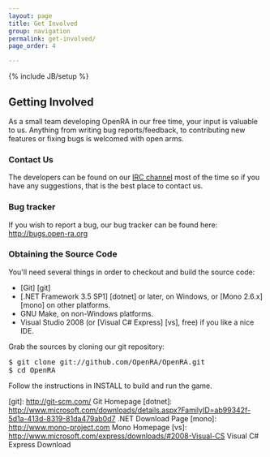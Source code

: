```yaml
---
layout: page
title: Get Involved
group: navigation
permalink: get-involved/
page_order: 4

---
```

{% include JB/setup %}

## Getting Involved

As a small team developing OpenRA in our free time, your input is valuable to us. Anything from writing bug reports/feedback, to contributing new features or fixing bugs is welcomed with open arms.

### Contact Us

The developers can be found on our <a title="#openra on Freenode" href="irc://chat.freenode.net/openra">IRC channel</a> most of the time so if you have any suggestions, that is the best place to contact us.

### Bug tracker

If you wish to report a bug, our bug tracker can be found here:  
<a title="OpenRA Bugtracker" href="http://bugs.open-ra.org">http://bugs.open-ra.org</a>

### Obtaining the Source Code

You'll need several things in order to checkout and build the source code:

- [Git] [git] 
- [.NET Framework 3.5 SP1] [dotnet] or later, on Windows, or [Mono 2.6.x] [mono] on other platforms.
- GNU Make, on non-Windows platforms.
- Visual Studio 2008 (or [Visual C# Express] [vs], free) if you like a nice IDE.

Grab the sources by cloning our git repository:

<pre>$ git clone git://github.com/OpenRA/OpenRA.git
$ cd OpenRA</pre>

Follow the instructions in INSTALL to build and run the game.


[git]: http://git-scm.com/ Git Homepage
[dotnet]: http://www.microsoft.com/downloads/details.aspx?FamilyID=ab99342f-5d1a-413d-8319-81da479ab0d7 .NET Download Page
[mono]: http://www.mono-project.com Mono Homepage
[vs]: http://www.microsoft.com/express/downloads/#2008-Visual-CS Visual C# Express Download

